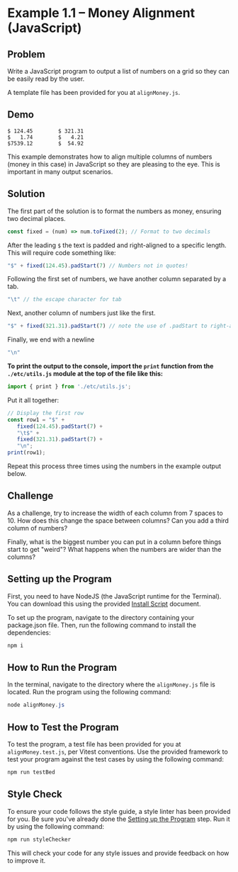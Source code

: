 # Example 1.1 – Money Alignment (JavaScript)

## Problem

Write a JavaScript program to output a list of numbers on a grid so they can be easily read by the user.

A template file has been provided for you at `alignMoney.js`.

## Demo

```
$ 124.45        $ 321.31
$   1.74        $   4.21
$7539.12        $  54.92
```

This example demonstrates how to align multiple columns of numbers (money in this case) in JavaScript so they are pleasing to the eye. This is important in many output scenarios.

## Solution

The first part of the solution is to format the numbers as money, ensuring two decimal places.

```javascript
const fixed = (num) => num.toFixed(2); // Format to two decimals
```

After the leading `$` the text is padded and right-aligned to a specific length. This will require code something like:

```javascript
"$" + fixed(124.45).padStart(7) // Numbers not in quotes!
```

Following the first set of numbers, we have another column separated by a tab.

```javascript
"\t" // the escape character for tab
```

Next, another column of numbers just like the first.

```javascript
"$" + fixed(321.31).padStart(7) // note the use of .padStart to right-align
```

Finally, we end with a newline

```javascript
"\n"
```

**To print the output to the console, import the `print` function from the `./etc/utils.js` module at the top of the file like this:**

```javascript
import { print } from './etc/utils.js';
```

Put it all together:

```javascript
// Display the first row
const row1 = "$" +
   fixed(124.45).padStart(7) +
   "\t$" +
   fixed(321.31).padStart(7) +
   "\n";
print(row1);
```

Repeat this process three times using the numbers in the example output below.

## Challenge

As a challenge, try to increase the width of each column from 7 spaces to 10. How does this change the space between columns? Can you add a third column of numbers?

Finally, what is the biggest number you can put in a column before things start to get "weird"? What happens when the numbers are wider than the columns?

## Setting up the Program

First, you need to have NodeJS (the JavaScript runtime for the Terminal). You can download this using the provided [Install Script](https://docs.google.com/document/d/1Qn1t364JDQHaBO3hAh9bZYd06EnaQvQewCQgq8QrEKU/edit?usp=sharing) document.

To set up the program, navigate to the directory containing your package.json file. Then, run the following command to install the dependencies:

```Powershell
npm i
```

## How to Run the Program

In the terminal, navigate to the directory where the `alignMoney.js` file is located. Run the program using the following command:

```Powershell
node alignMoney.js
```

## How to Test the Program

To test the program, a test file has been provided for you at `alignMoney.test.js`, per Vitest conventions. Use the provided framework to test your program against the test cases by using the following command:

```Powershell
npm run testBed
```

## Style Check

To ensure your code follows the style guide, a style linter has been provided for you. Be sure you've already done the [Setting up the Program](#setting-up-the-program) step. Run it by using the following command:

```Powershell
npm run styleChecker
```

This will check your code for any style issues and provide feedback on how to improve it.
